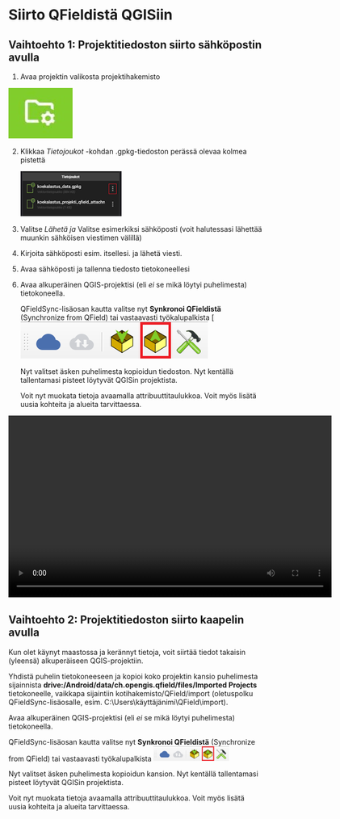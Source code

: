 # Siirto QFieldistä QGISiin

## Vaihtoehto 1: Projektitiedoston siirto sähköpostin avulla

1.  Avaa projektin valikosta projektihakemisto

![](img/projektihakemisto.png)

2.  Klikkaa *Tietojoukot* -kohdan .gpkg-tiedoston perässä olevaa kolmea pistettä

    ![](img/laheta-tiedosto.png)

3.  Valitse *Lähetä ja* Valitse esimerkiksi sähköposti (voit halutessasi lähettää muunkin sähköisen viestimen välillä)

4.  Kirjoita sähköposti esim. itsellesi. ja lähetä viesti.

5.  Avaa sähköposti ja tallenna tiedosto tietokoneellesi

6.  Avaa alkuperäinen QGIS-projektisi (eli *ei* se mikä löytyi puhelimesta) tietokoneella.

    QFieldSync-lisäosan kautta valitse nyt **Synkronoi QFieldistä** (Synchronize from QField) tai vastaavasti työkalupalkista [![](img/qfieldsync_import.png)

    Nyt valitset äsken puhelimesta kopioidun tiedoston. Nyt kentällä tallentamasi pisteet löytyvät QGISin projektista.

    Voit nyt muokata tietoja avaamalla attribuuttitaulukkoa. Voit myös lisätä uusia kohteita ja alueita tarvittaessa.
    
<video width="640" height="360" controls>

<source src="img/vienti_spostin_avulla.mp4" type="video/mp4">

</video>

## Vaihtoehto 2: Projektitiedoston siirto kaapelin avulla

Kun olet käynyt maastossa ja kerännyt tietoja, voit siirtää tiedot takaisin (yleensä) alkuperäiseen QGIS-projektiin.

Yhdistä puhelin tietokoneeseen ja kopioi koko projektin kansio puhelimesta sijainnista **drive:/Android/data/ch.opengis.qfield/files/Imported Projects** tietokoneelle, vaikkapa sijaintiin kotihakemisto/QField/import (oletuspolku QFieldSync-lisäosalle, esim. C:\Users\käyttäjänimi\QField\import).

Avaa alkuperäinen QGIS-projektisi (eli *ei* se mikä löytyi puhelimesta) tietokoneella.

QFieldSync-lisäosan kautta valitse nyt **Synkronoi QFieldistä** (Synchronize from QField) tai vastaavasti työkalupalkista [<img src="img/qfieldsync_import.png" width="150"/>](img/qfieldsync_import.png)

Nyt valitset äsken puhelimesta kopioidun kansion. Nyt kentällä tallentamasi pisteet löytyvät QGISin projektista.

Voit nyt muokata tietoja avaamalla attribuuttitaulukkoa. Voit myös lisätä uusia kohteita ja alueita tarvittaessa.
